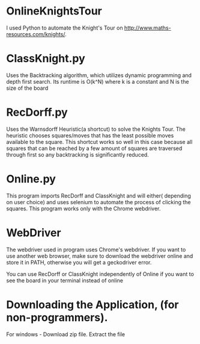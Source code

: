# OnlineKnightsTour
I used Python to automate the Knight's Tour on http://www.maths-resources.com/knights/.
# ClassKnight.py
Uses the Backtracking algorithm, which utilizes dynamic programming and depth first search. Its runtime is O(k^N) where k is a constant and N is the size of the board
# RecDorff.py
Uses the Warnsdorff Heuristic(a shortcut) to solve the Knights Tour. The heuristic chooses squares/moves that has the least possible moves available to the square. This shortcut works so well in this case because all squares that can be reached by a few amount of squares are traversed through first so any backtracking is significantly reduced.
# Online.py
This program imports RecDorff and ClassKnight and will either( depending on user choice) and uses selenium to automate the process of clicking the squares. This program works only with the Chrome webdriver. 
# WebDriver
The webdriver used in program uses Chrome's webdriver. If you want to use another web browser, make sure to download the webdriver online and store it in PATH, otherwise you will get a geckodriver error.

You can use RecDorff or ClassKnight independently of Online if you want to see the board in your terminal instead of online

# Downloading the Application, (for non-programmers).
For windows - Download zip file. Extract the file
